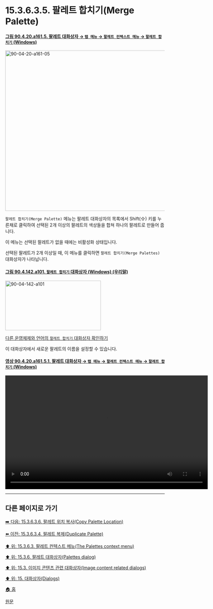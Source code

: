 # 15.3.6.3.5. 팔레트 합치기(Merge Palette)

<a id="90-04-20-a161-05"></a>

#### [그림 90.4.20.a161.5. 팔레트 대화상자 → `탭 메뉴` → `팔레트 컨텍스트 메뉴` → `팔레트 합치기` (Windows)](./90-04-0020-palette.md#90-04-20-a161-05)
<img width="870" height="508" alt="90-04-20-a161-05" src="https://github.com/user-attachments/assets/13463e86-6c2e-461b-a97d-a4b2db9e0755" />

`팔레트 합치기(Merge Palette)` 메뉴는 팔레트 대화상자의 목록에서 Shift(⇧) 키를 누른채로 클릭하여 선택된 2개 이상의 팔레트의 색상들을 합쳐 하나의 팔레트로 만들어 줍니다.

이 메뉴는 선택된 팔레트가 없을 때에는 비활성화 상태입니다.

선택된 팔레트가 2개 이상일 때, 이 메뉴를 클릭하면 `팔레트 합치기(Merge Palettes)` 대화상자가 나타납니다.

<a id="90-04-142-a101"></a>

#### [그림 90.4.142.a101. `팔레트 합치기` 대화상자 (Windows) (우리말)](./90-04-0142-merge_palettes.md#90-04-142-a101)
<img width="302" height="157" alt="90-04-142-a101" src="https://github.com/user-attachments/assets/793c7d83-f01b-44ab-af89-c40b48c26b23" />

[다른 운영체제와 언어의 `팔레트 합치기` 대화상자 확인하기](./90-04-0142-merge_palettes.md#90-04-142-a102)

이 대화상자에서 새로운 팔레트의 이름을 설정할 수 있습니다.

<a id="90-04-20-a161-05-01"></a>

#### [영상 90.4.20.a161.5.1. 팔레트 대화상자 → `탭 메뉴` → `팔레트 컨텍스트 메뉴` → `팔레트 합치기` (Windows)](./90-04-0020-palette.md#90-04-20-a161-05-01)
<video controls="controls" width="640" height="360" src="https://github.com/user-attachments/assets/f47c73f4-bccd-4f52-9bbd-d462700866ad"></video>

<a comment="TODO 원문에서는 해당 기능이 아직 구현되지 않았다고 나와있습니다. 하지만 실제로는 동작합니다."></a>

***

## 다른 페이지로 가기

[➡️ 다음: 15.3.6.3.6. 팔레트 위치 복사(Copy Palette Location)](./15-03-06-03-06-copy_palette_location.md)

[⬅️ 이전: 15.3.6.3.4. 팔레트 복제(Duplicate Palette)](./15-03-06-03-04-duplicate_palette.md)

[⬆️ 위: 15.3.6.3. 팔레트 컨텍스트 메뉴(The Palettes context menu)](./15-03-06-03-00-the_palettes_context_menu.md)

[⬆️ 위: 15.3.6. 팔레트 대화상자(Palettes dialog)](./15-03-06-00-palettes_dialog.md)

[⬆️ 위: 15.3. 이미지 콘텐츠 관련 대화상자(Image content related dialogs)](./15-03-00-image-content-related-dialogs.md)

[⬆️ 위: 15. 대화상자(Dialogs)](./15-00-dialogs.md)

[🏠 홈](./00-home.md)

[원문](https://docs.gimp.org/2.10/ko/gimp-palette-dialog.html#gimp-concepts-palettes-menu)